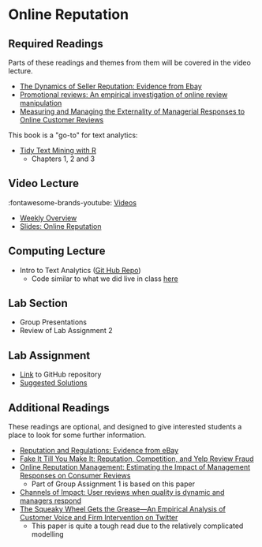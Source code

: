 # Online Reputation

## Required Readings

Parts of these readings and themes from them will be covered in the video lecture.

* [The Dynamics of Seller Reputation: Evidence from Ebay][rep-ebay]
* [Promotional reviews: An empirical investigation of online review manipulation](https://pubsonline.informs.org/doi/abs/10.1287/mnsc.2015.2304)
* [Measuring and Managing the Externality of Managerial Responses to Online Customer Reviews][chen-etal]

This book is a "go-to" for text analytics:

* [Tidy Text Mining with R][tidytext]
    * Chapters 1, 2 and 3

## Video Lecture

:fontawesome-brands-youtube: [Videos](https://www.youtube.com/watch?v=yAfmk5pdo3Y&list=PL9QkA7C7GRGWMs3VSegVwo1SriQ5NbrQ1)

* [Weekly Overview][week-overview]
* [Slides: Online Reputation][lecture-slides-03]
<!---* Videos as a [playlist](https://www.youtube.com/watch?v=X4c4-v1ZMeE&list=PL9QkA7C7GRGVPT7CpH90Y8Om79iA26grc) -->

## Computing Lecture

* Intro to Text Analytics ([Git Hub Repo][computing-lecture])
    * Code similar to what we did live in class [here][computing-lecture-solution]

## Lab Section

* Group Presentations
* Review of Lab Assignment 2
## Lab Assignment

* [Link][lab-03] to GitHub repository 
* [Suggested Solutions][lab-03-s]

## Additional Readings

These readings are optional, and designed to give interested students a place to look for some further information.

* [Reputation and Regulations: Evidence from eBay][rep-ebay2]
* [Fake It Till You Make It: Reputation, Competition, and Yelp Review Fraud][fake-yelp]
* [Online Reputation Management: Estimating the Impact of Management Responses on Consumer Reviews][orm-zervas] 
    * Part of Group Assignment 1 is based on this paper
* [Channels of Impact: User reviews when quality is dynamic and managers respond][orm-chev]
* [The Squeaky Wheel Gets the Grease—An Empirical Analysis of Customer Voice and Firm Intervention on Twitter][orm-cv]
    * This paper is quite a tough read due to the relatively complicated modelling

[rep-ebay]: https://onlinelibrary.wiley.com/doi/full/10.1111/j.1467-6451.2010.00405.x
[rep-ebay2]: https://pubsonline.informs.org/doi/pdf/10.1287/mnsc.2015.2323
[fake-yelp]: https://pubsonline.informs.org/doi/abs/10.1287/mnsc.2015.2304
[orm-zervas]: https://pubsonline.informs.org/doi/10.1287/mksc.2017.1043
[orm-chev]: https://pubsonline.informs.org/doi/abs/10.1287/mksc.2018.1090
[orm-cv]: https://pubsonline.informs.org/doi/abs/10.1287/mksc.2015.0912
[chen-etal]: https://repository.arizona.edu/bitstream/handle/10150/632181/2%20ISR-MR-Paper.pdf?sequence=1
[tidytext]: https://www.tidytextmining.com/

[lab-03]: https://github.com/tisem-digital-marketing/smwa-lab-03
[lab-03-s]: ../assets/labs/lab-03_solution.pdf
[lecture-slides-03]: ../assets/lectures/week-03/week-03-slides.pdf
[week-overview]: ../assets/lectures/week-03/week-03-overview.pdf
[computing-lecture]: https://github.com/tisem-digital-marketing/smwa-computing-lecture-intro-text
[computing-lecture-solution]: https://github.com/tisem-digital-marketing/smwa-computing-lecture-intro-text/tree/instructor
